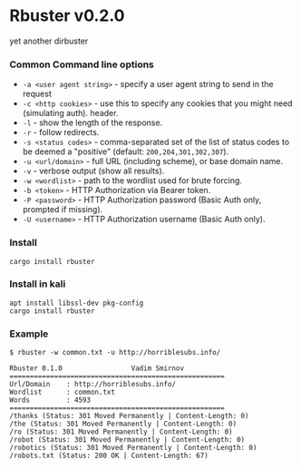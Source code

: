 Rbuster v0.2.0
========================================
yet another dirbuster
### Common Command line options
* `-a <user agent string>` - specify a user agent string to send in the request
* `-c <http cookies>` - use this to specify any cookies that you might need (simulating auth). header.
* `-l` - show the length of the response.
* `-r` - follow redirects.
* `-s <status codes>` - comma-separated set of the list of status codes to be deemed a "positive" (default: `200,204,301,302,307`).
* `-u <url/domain>` - full URL (including scheme), or base domain name.
* `-v` - verbose output (show all results).
* `-w <wordlist>` - path to the wordlist used for brute forcing.
* `-b <token>` - HTTP Authorization via Bearer token.
* `-P <password>` - HTTP Authorization password (Basic Auth only, prompted if missing).
* `-U <username>` - HTTP Authorization username (Basic Auth only).

### Install
```
cargo install rbuster
```

### Install in kali
```
apt install libssl-dev pkg-config
cargo install rbuster
```

### Example
```
$ rbuster -w common.txt -u http://horriblesubs.info/

Rbuster 0.1.0                 Vadim Smirnov
=====================================================
Url/Domain    : http://horriblesubs.info/
Wordlist      : common.txt
Words         : 4593
=====================================================
/thanks (Status: 301 Moved Permanently | Content-Length: 0)
/the (Status: 301 Moved Permanently | Content-Length: 0)
/ro (Status: 301 Moved Permanently | Content-Length: 0)
/robot (Status: 301 Moved Permanently | Content-Length: 0)
/robotics (Status: 301 Moved Permanently | Content-Length: 0)
/robots.txt (Status: 200 OK | Content-Length: 67)
```
